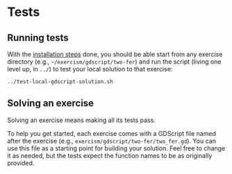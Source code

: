 # Tests

## Running tests

With the [installation steps](https://exercism.org/docs/tracks/gdscript/tests) done, you should be able start from any exercise directory (e.g., `~/exercism/gdscript/two-fer`) and run the script (living one level up, in `../`) to test your local solution to that exercise:

```sh
../test-local-gdscript-solution.sh
```

## Solving an exercise

Solving an exercise means making all its tests pass.

To help you get started, each exercise comes with a GDScript file named after the exercise (e.g., `exercism/gdscript/two-fer/two_fer.gd`). You can use this file as a starting point for building your solution. Feel free to change it as needed, but the tests expect the function names to be as originally provided.
